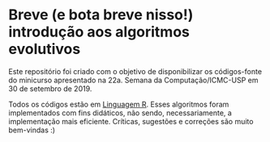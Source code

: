 # Breve (e bota breve nisso!) introdução aos algoritmos evolutivos
Este repositório foi criado com o objetivo de disponibilizar os códigos-fonte do minicurso apresentado na 22a. Semana da Computação/ICMC-USP em 30 de setembro de 2019.

Todos os códigos estão em [Linguagem R](https://www.r-project.org/). Esses algoritmos foram implementados com fins didáticos, não sendo, necessariamente, a implementação mais eficiente. Críticas, sugestões e correções são muito bem-vindas :) 
